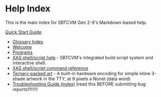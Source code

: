 # Help Index
This is the main index for SBTCVM Gen 2-9's Markdown-based help.

[Quick Start Guide](../../guide.md)

- [Glossary Index](glossary/glossary.md)
- [Welcome](welcome.md)
- [Programs](programs.md)
- [XAS shell/script help](xas.md) - SBTCVM's integrated build script system and interactive shell.
- [XAS shell/script command reference](xas_com.md)
- [Ternary-packed art](tpa.md) - A built-in hardware encoding for simple inline 3-shade artwork in the TTY, at 9 pixels a Nonet (data word)
- [Troubleshooting Guide (index)](troubleshoot/troubleshoot.md) (read this BEFORE submitting bug reports!!!!!!!)